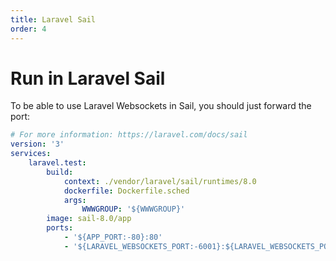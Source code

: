```yaml
---
title: Laravel Sail
order: 4
---
```


# Run in Laravel Sail

To be able to use Laravel Websockets in Sail, you should just forward the port:

```yaml
# For more information: https://laravel.com/docs/sail
version: '3'
services:
    laravel.test:
        build:
            context: ./vendor/laravel/sail/runtimes/8.0
            dockerfile: Dockerfile.sched
            args:
                WWWGROUP: '${WWWGROUP}'
        image: sail-8.0/app
        ports:
            - '${APP_PORT:-80}:80'
            - '${LARAVEL_WEBSOCKETS_PORT:-6001}:${LARAVEL_WEBSOCKETS_PORT:-6001}'
```
